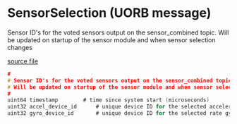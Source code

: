 # SensorSelection (UORB message)

Sensor ID's for the voted sensors output on the sensor_combined topic. Will be updated on startup of the sensor module and when sensor selection changes

[source file](https://github.com/PX4/PX4-Autopilot/blob/release/1.15/msg/SensorSelection.msg)

```c
#
# Sensor ID's for the voted sensors output on the sensor_combined topic.
# Will be updated on startup of the sensor module and when sensor selection changes
#
uint64 timestamp        # time since system start (microseconds)
uint32 accel_device_id      # unique device ID for the selected accelerometers
uint32 gyro_device_id       # unique device ID for the selected rate gyros

```
